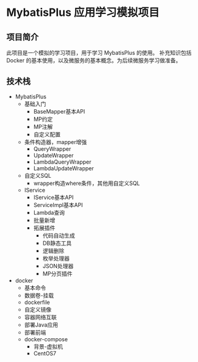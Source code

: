 # MybatisPlus 应用学习模拟项目

## 项目简介
此项目是一个模拟的学习项目，用于学习 MybatisPlus 的使用。
补充知识包括 Docker 的基本使用，以及微服务的基本概念。为后续微服务学习做准备。

## 技术栈
+ MybatisPlus
  + 基础入门
    + BaseMapper基本API
    + MP约定
    + MP注解
    + 自定义配置
  + 条件构造器，mapper增强
    + QueryWrapper
    + UpdateWrapper
    + LambdaQueryWrapper
    + LambdaUpdateWrapper
  + 自定义SQL
    + wrapper构造where条件，其他用自定义SQL
  + IService
    + IService基本API
    + ServiceImpl基本API
    + Lambda查询
    + 批量新增
    + 拓展插件
      + 代码自动生成
      + DB静态工具
      + 逻辑删除
      + 枚举处理器
      + JSON处理器
      + MP分页插件
+ docker
  + 基本命令
  + 数据卷-挂载
  + dockerfile
  + 自定义镜像
  + 容器网络互联
  + 部署Java应用
  + 部署前端
  + docker-compose
    + 背景-虚拟机
    + CentOS7

